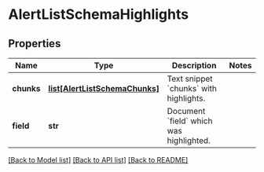 # AlertListSchemaHighlights


## Properties
Name | Type | Description | Notes
------------ | ------------- | ------------- | -------------
**chunks** | [**list[AlertListSchemaChunks]**](AlertListSchemaChunks.md) | Text snippet &#x60;chunks&#x60; with highlights. | 
**field** | **str** | Document &#x60;field&#x60; which was highlighted. | 

[[Back to Model list]](../README.md#documentation-for-models) [[Back to API list]](../README.md#documentation-for-api-endpoints) [[Back to README]](../README.md)


